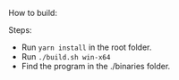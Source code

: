 How to build:

Steps:

- Run `yarn install` in the root folder.
- Run `./build.sh win-x64`
- Find the program in the ./binaries folder.